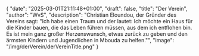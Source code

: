 {
    "date": "2025-03-01T21:11:48+01:00",
    "draft": false,
    "title": "Der Verein",
    "author": "WvS",
    "description": "Christian Eloundou, der Gründer des Vereins sagt: \"Ich habe einen Traum und der lautet: Ich möchte ein Haus für die Kinder bauen, die das Leben führen müssen, aus dem ich entflohen bin. Es ist mein ganz großer Herzenswunsch, etwas zurück zu geben und den ärmsten Kindern und Jugendlichen in Mbouda zu helfen.\"",
    "image": "/img/derVerein/derVereinTitle.png"
}

